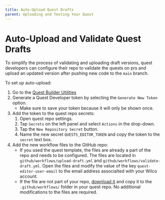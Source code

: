 ```yaml
---
title: Auto-Upload Quest Drafts
parent: Uploading and Testing Your Quest
---
```



# Auto-Upload and Validate Quest Drafts

To simplify the process of validating and uploading draft versions, quest developers can configure their repo to validate the quests on prs and upload an updated version after pushing new code to the `main` branch.

To set up auto-upload:
1. Go to the [Quest Builder Utilities](https://app.wilco.gg/quest-builder-utils)
2. Generate a Quest Developer token by selecting the `Generate New Token` option. 
    - Make sure to save your token because it will only be shown once. 
3. Add the token to the quest repo secrets:
    1. Open quest repo settings.
    2. Tap `Secrets` on the left panel and select `Actions` in the drop-down.
    3. Tap the `New Repository Secret` button.
    4. Name the new secret `QUESTS_EDITOR_TOKEN` and copy the token to the `secret` text box. 
4. Add the new workflow files to the GitHub repo:
    - If you used the quest template, the files are already a part of the repo and needs to be configured. The files are located in `github/workflows/upload-draft.yml` and `github/workflows/validate-draft.yml`. Open the files and modify the value of the key `quest-editor-user-email` to the email address associalted with your Wilco account.
    - If the file are not part of your repo, [download it](https://app.wilco.gg/quest-builder-utils) and copy it to the `.github/workflows/` folder in your quest repo. No additional modifications to the files are required.

